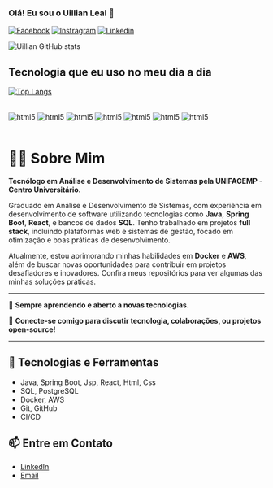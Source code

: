 ### Olá! Eu sou o Uillian Leal 👋

[![Facebook](https://img.shields.io/badge/Facebook-1877F2?style=for-the-badge&logo=facebook&logoColor=white)](https://www.facebook.com/willian.leal.142/)
[![Instragram](https://img.shields.io/badge/Instagram-E4405F?style=for-the-badge&logo=instagram&logoColor=white)](https://www.instagram.com/uillian_leal/)
[![Linkedin](https://img.shields.io/badge/LinkedIn-0077B5?style=for-the-badge&logo=linkedin&logoColor=white)](linkedin.com/in/uillian-leal-santos-06a897161)

![Uillian GitHub stats](https://github-readme-stats.vercel.app/api?username=Uillianleal&show_icons=true&theme=dark)

## Tecnologia que eu uso no meu dia a dia

[![Top Langs](https://github-readme-stats.vercel.app/api/top-langs/?username=Uillianleal&layout=compact)](https://github.com/anuraghazra/github-readme-stats)

<div style="display: inline_block"><br/>
    <img align="center" alt="html5" src="https://img.shields.io/badge/Java-ED8B00?style=for-the-badge&logo=openjdk&logoColor=white" >
    <img align="center" alt="html5" src="https://img.shields.io/badge/Spring-6DB33F?style=for-the-badge&logo=spring&logoColor=white" >
    <img align="center" alt="html5" src="https://img.shields.io/badge/React-20232A?style=for-the-badge&logo=react&logoColor=61DAFB" >
    <img align="center" alt="html5" src="https://img.shields.io/badge/HTML5-E34F26?style=for-the-badge&logo=html5&logoColor=white" >
    <img align="center" alt="html5" src="https://img.shields.io/badge/CSS3-1572B6?style=for-the-badge&logo=css3&logoColor=white" >
    <img align="center" alt="html5" src="https://img.shields.io/badge/JavaScript-F7DF1E?style=for-the-badge&logo=javascript&logoColor=black" >
    <img align="center" alt="html5" src="https://img.shields.io/badge/TypeScript-007ACC?style=for-the-badge&logo=typescript&logoColor=white" >
</div> <br/>

# 👨‍💻 Sobre Mim

**Tecnólogo em Análise e Desenvolvimento de Sistemas pela UNIFACEMP - Centro Universitário.**

Graduado em Análise e Desenvolvimento de Sistemas, com experiência em desenvolvimento de software utilizando tecnologias como **Java**, **Spring Boot**, **React**, e bancos de dados **SQL**. Tenho trabalhado em projetos **full stack**, incluindo plataformas web e sistemas de gestão, focado em otimização e boas práticas de desenvolvimento.

Atualmente, estou aprimorando minhas habilidades em **Docker** e **AWS**, além de buscar novas oportunidades para contribuir em projetos desafiadores e inovadores. Confira meus repositórios para ver algumas das minhas soluções práticas.

---

🌱 **Sempre aprendendo e aberto a novas tecnologias.**

🔗 **Conecte-se comigo para discutir tecnologia, colaborações, ou projetos open-source!**

---

## 🚀 Tecnologias e Ferramentas

- Java, Spring Boot, Jsp, React, Html, Css
- SQL, PostgreSQL
- Docker, AWS
- Git, GitHub
- CI/CD

## 📫 Entre em Contato

- [LinkedIn](https://www.linkedin.com/in/seu-perfil)
- [Email](willianleal52@hotmail.com)

